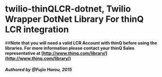 # twilio-thinQLCR-dotnet, Twilio Wrapper DotNet Library For thinQ LCR integration

##**Note that you will need a valid LCR Account with thinQ before using the libraries. For more information please contact your thinQ Sales representative at [http://www.thinq.com/library/](http://www.thinq.com/library/)**

#### *Authored by @Fujio Harou, 2015*

